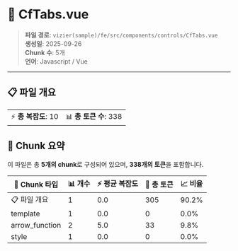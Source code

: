 # 📄 CfTabs.vue

> **파일 경로**: `vizier(sample)/fe/src/components/controls/CfTabs.vue`  
> **생성일**: 2025-09-26  
> **Chunk 수**: 5개  
> **언어**: Javascript / Vue
---





## 📋 파일 개요

| | |
|--|--|
| ⚡ **총 복잡도**: 10 | 📊 **총 토큰 수**: 338 |






## 🧩 Chunk 요약

이 파일은 총 **5개의 chunk**로 구성되어 있으며, **338개의 토큰**을 포함합니다.

| 🧩 Chunk 타입 | 📊 개수 | ⚡ 평균 복잡도 | 📝 총 토큰 | 📈 비율 |
|---------------|--------|-------------|----------|--------|
| 📋 파일 개요 | 1 | 0.0 | 305 | 90.2% |
| template | 1 | 0.0 | 0 | 0.0% |
| arrow_function | 2 | 5.0 | 33 | 9.8% |
| style | 1 | 0.0 | 0 | 0.0% |

